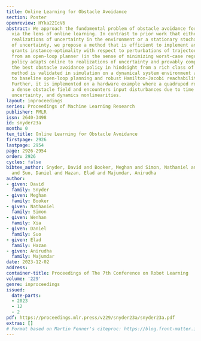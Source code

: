 ```yaml
---
title: Online Learning for Obstacle Avoidance
section: Poster
openreview: HYka22IcV6
abstract: We approach the fundamental problem of obstacle avoidance for robotic systems
  via the lens of online learning. In contrast to prior work that either assumes worst-case
  realizations of uncertainty in the environment or a stationary stochastic model
  of uncertainty, we propose a method that is efficient to implement and provably
  grants instance-optimality with respect to perturbations of trajectories generated
  from an open-loop planner (in the sense of minimizing worst-case regret). The resulting
  policy adapts online to realizations of uncertainty and provably compares well with
  the best obstacle avoidance policy in hindsight from a rich class of policies. The
  method is validated in simulation on a dynamical system environment and compared
  to baseline open-loop planning and robust Hamilton-Jacobi reachability techniques.
  Further, it is implemented on a hardware example where a quadruped robot traverses
  a dense obstacle field and encounters input disturbances due to time delays, model
  uncertainty, and dynamics nonlinearities.
layout: inproceedings
series: Proceedings of Machine Learning Research
publisher: PMLR
issn: 2640-3498
id: snyder23a
month: 0
tex_title: Online Learning for Obstacle Avoidance
firstpage: 2926
lastpage: 2954
page: 2926-2954
order: 2926
cycles: false
bibtex_author: Snyder, David and Booker, Meghan and Simon, Nathaniel and Xia, Wenhan
  and Suo, Daniel and Hazan, Elad and Majumdar, Anirudha
author:
- given: David
  family: Snyder
- given: Meghan
  family: Booker
- given: Nathaniel
  family: Simon
- given: Wenhan
  family: Xia
- given: Daniel
  family: Suo
- given: Elad
  family: Hazan
- given: Anirudha
  family: Majumdar
date: 2023-12-02
address:
container-title: Proceedings of The 7th Conference on Robot Learning
volume: '229'
genre: inproceedings
issued:
  date-parts:
  - 2023
  - 12
  - 2
pdf: https://proceedings.mlr.press/v229/snyder23a/snyder23a.pdf
extras: []
# Format based on Martin Fenner's citeproc: https://blog.front-matter.io/posts/citeproc-yaml-for-bibliographies/
---
```

